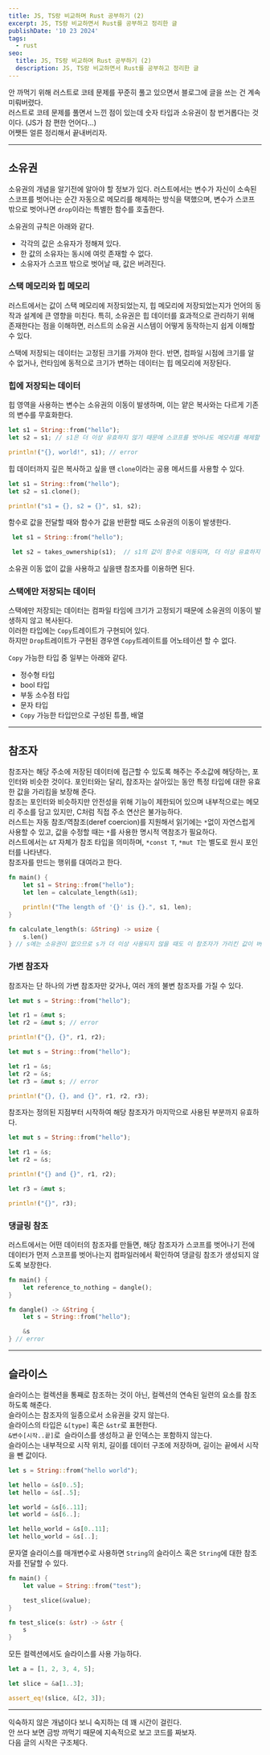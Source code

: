 ```yaml
---
title: JS, TS랑 비교하며 Rust 공부하기 (2)
excerpt: JS, TS랑 비교하면서 Rust를 공부하고 정리한 글
publishDate: '10 23 2024'
tags:
  - rust
seo:
  title: JS, TS랑 비교하며 Rust 공부하기 (2)
  description: JS, TS랑 비교하면서 Rust를 공부하고 정리한 글
---
```


안 까먹기 위해 러스트로 코테 문제를 꾸준히 풀고 있으면서 블로그에 글을 쓰는 건 계속 미뤄버렸다.  
러스트로 코테 문제를 풀면서 느낀 점이 있는데 숫자 타입과 소유권이 참 번거롭다는 것이다. (JS가 참 편한 언어다...)  
어쨋든 얼른 정리해서 끝내버리자.

---

## 소유권

소유권의 개념을 알기전에 알아야 할 정보가 있다. 러스트에서는 변수가 자신이 소속된 스코프를 벗어나는 순간 자동으로 메모리를 해제하는 방식을 택했으며, 변수가 스코프 밖으로 벗어나면 `drop`이라는 특별한 함수를 호출한다.

소유권의 규칙은 아래와 같다.

- 각각의 값은 소유자가 정해져 있다.
- 한 값의 소유자는 동시에 여럿 존재할 수 없다.
- 소유자가 스코프 밖으로 벗어날 때, 값은 버려진다.

### 스택 메모리와 힙 메모리

러스트에서는 값이 스택 메모리에 저장되었는지, 힙 메모리에 저장되었는지가 언어의 동작과 설계에 큰 영향을 미친다. 특히, 소유권은 힙 데이터를 효과적으로 관리하기 위해 존재한다는 점을 이해하면, 러스트의 소유권 시스템이 어떻게 동작하는지 쉽게 이해할 수 있다.

스택에 저장되는 데이터는 고정된 크기를 가져야 한다. 반면, 컴파일 시점에 크기를 알 수 없거나, 런타임에 동적으로 크기가 변하는 데이터는 힙 메모리에 저장된다.

### 힙에 저장되는 데이터

힙 영역을 사용하는 변수는 소유권의 이동이 발생하며, 이는 얕은 복사와는 다르게 기존의 변수를 무효화한다.

```rust
let s1 = String::from("hello");
let s2 = s1; // s1은 더 이상 유효하지 않기 때문에 스코프를 벗어나도 메모리를 해제할 필요가 없다.

println!("{}, world!", s1); // error
```

힙 데이터까지 깊은 복사하고 싶을 땐 `clone`이라는 공용 메서드를 사용할 수 있다.

```rust
let s1 = String::from("hello");
let s2 = s1.clone();

println!("s1 = {}, s2 = {}", s1, s2);
```

함수로 값을 전달할 때와 함수가 값을 반환할 때도 소유권의 이동이 발생한다.

```rust
 let s1 = String::from("hello");

 let s2 = takes_ownership(s1);  // s1의 값이 함수로 이동되며, 더 이상 유효하지 않다.
```

소유권 이동 없이 값을 사용하고 싶을땐 참조자를 이용하면 된다.

### 스택에만 저장되는 데이터

스택에만 저장되는 데이터는 컴파일 타임에 크기가 고정되기 때문에 소유권의 이동이 발생하지 않고 복사된다.  
이러한 타입에는 `Copy`트레이트가 구현되어 있다.  
하지만 `Drop`트레이트가 구현된 경우엔 `Copy`트레이트를 어노테이션 할 수 없다.

`Copy` 가능한 타입 중 일부는 아래와 같다.

- 정수형 타입
- bool 타입
- 부동 소수점 타입
- 문자 타입
- `Copy` 가능한 타입만으로 구성된 튜플, 배열

---

## 참조자

참조자는 해당 주소에 저장된 데이터에 접근할 수 있도록 해주는 주소값에 해당하는, 포인터와 비슷한 것이다. 포인터와는 달리, 참조자는 살아있는 동안 특정 타입에 대한 유효한 값을 가리킴을 보장해 준다.  
참조는 포인터와 비슷하지만 안전성을 위해 기능이 제한되어 있으며 내부적으로는 메모리 주소를 담고 있지만, C처럼 직접 주소 연산은 불가능하다.  
러스트는 자동 참조/역참조(deref coercion)를 지원해서 읽기에는 `*`없이 자연스럽게 사용할 수 있고, 값을 수정할 때는 `*`를 사용한 명시적 역참조가 필요하다.  
러스트에서는 `&T` 자체가 참조 타입을 의미하며, `*const T`, `*mut T`는 별도로 원시 포인터를 나타낸다.  
참조자를 만드는 행위를 대여라고 한다.

```rust
fn main() {
    let s1 = String::from("hello");
    let len = calculate_length(&s1);

    println!("The length of '{}' is {}.", s1, len);
}

fn calculate_length(s: &String) -> usize {
    s.len()
} // s에는 소유권이 없으므로 s가 더 이상 사용되지 않을 때도 이 참조자가 가리킨 값이 버려지지 않는다.
```

### 가변 참조자

참조자는 단 하나의 가변 참조자만 갖거나, 여러 개의 불변 참조자를 가질 수 있다.

```rust
let mut s = String::from("hello");

let r1 = &mut s;
let r2 = &mut s; // error

println!("{}, {}", r1, r2);
```

```rust
let mut s = String::from("hello");

let r1 = &s;
let r2 = &s;
let r3 = &mut s; // error

println!("{}, {}, and {}", r1, r2, r3);
```

참조자는 정의된 지점부터 시작하여 해당 참조자가 마지막으로 사용된 부분까지 유효하다.

```rust
let mut s = String::from("hello");

let r1 = &s;
let r2 = &s;

println!("{} and {}", r1, r2);

let r3 = &mut s;

println!("{}", r3);
```

### 댕글링 참조

러스트에서는 어떤 데이터의 참조자를 만들면, 해당 참조자가 스코프를 벗어나기 전에 데이터가 먼저 스코프를 벗어나는지 컴파일러에서 확인하여 댕글링 참조가 생성되지 않도록 보장한다.

```rust
fn main() {
    let reference_to_nothing = dangle();
}

fn dangle() -> &String {
    let s = String::from("hello");

    &s
} // error
```

---

## 슬라이스

슬라이스는 컬렉션을 통째로 참조하는 것이 아닌, 컬렉션의 연속된 일련의 요소를 참조하도록 해준다.  
슬라이스는 참조자의 일종으로서 소유권을 갖지 않는다.  
슬라이스의 타입은 `&[type]` 혹은 `&str`로 표현한다.  
`&변수[시작..끝]`로  슬라이스를 생성하고 끝 인덱스는 포함하지 않는다.  
슬라이스는 내부적으로 시작 위치, 길이를 데이터 구조에 저장하며, 길이는 끝에서 시작을 뺀 값이다.

```rust
let s = String::from("hello world");

let hello = &s[0..5];
let hello = &s[..5]; 

let world = &s[6..11];
let world = &s[6..];

let hello_world = &s[0..11];
let hello_world = &s[..];
```

문자열 슬라이스를 매개변수로 사용하면 `String`의 슬라이스 혹은 `String`에 대한 참조자를 전달할 수 있다.

```rust
fn main() {
    let value = String::from("test");

    test_slice(&value);
}

fn test_slice(s: &str) -> &str {
    s
}
```

모든 컬렉션에서도 슬라이스를 사용 가능하다.

```rust
let a = [1, 2, 3, 4, 5];

let slice = &a[1..3];

assert_eq!(slice, &[2, 3]);
```

---

익숙하지 않은 개념이다 보니 숙지하는 데 꽤 시간이 걸린다.  
안 쓰다 보면 금방 까먹기 때문에 지속적으로 보고 코드를 짜보자.  
다음 글의 시작은 구조체다.

